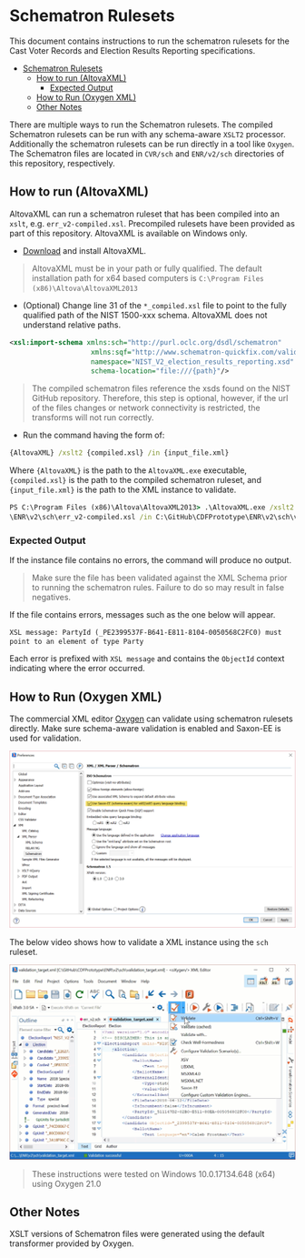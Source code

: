 # Schematron Rulesets

This document contains instructions to run the schematron rulesets for the Cast Voter Records and Election Results Reporting specifications.

<!-- TOC -->

- [Schematron Rulesets](#schematron-rulesets)
    - [How to run (AltovaXML)](#how-to-run-altovaxml)
        - [Expected Output](#expected-output)
    - [How to Run (Oxygen XML)](#how-to-run-oxygen-xml)
    - [Other Notes](#other-notes)

<!-- /TOC -->

There are multiple ways to run the Schematron rulesets. The compiled Schematron rulesets can be run with any schema-aware `XSLT2` processor. Additionally the schematron rulesets can be run directly in a tool like `Oxygen`. The Schematron files are located in `CVR/sch` and `ENR/v2/sch` directories of this repository, respectively.

## How to run (AltovaXML)

AltovaXML can run a schematron ruleset that has been compiled into an `xslt`, e.g. `err_v2-compiled.xsl`. Precompiled rulesets have been provided as part of this repository. AltovaXML is available on Windows only.

- [Download](http://cdn.sw.altova.com/v2013r2/en/AltovaXMLCmu2013.exe) and install AltovaXML.

> AltovaXML must be in your path or fully qualified. The default installation path for x64 based computers is `C:\Program Files (x86)\Altova\AltovaXML2013`

- (Optional) Change line 31 of the `*_compiled.xsl` file to point to the fully qualified path of the NIST 1500-xxx schema. AltovaXML does not understand relative paths.

```xml
<xsl:import-schema xmlns:sch="http://purl.oclc.org/dsdl/schematron"
                    xmlns:sqf="http://www.schematron-quickfix.com/validator/process"
                    namespace="NIST_V2_election_results_reporting.xsd"
                    schema-location="file:///{path}"/>
```

> The compiled schematron files reference the xsds found on the NIST GitHub repository. Therefore, this step is optional, however, if the url of the files changes or network connectivity is restricted, the transforms will not run correctly.

- Run the command having the form of:

```cmd
{AltovaXML} /xslt2 {compiled.xsl} /in {input_file.xml}
```

Where `{AltovaXML}` is the path to the `AltovaXML.exe` executable, `{compiled.xsl}` is the path to the compiled schematron ruleset, and `{input_file.xml}` is the path to the XML instance to validate.

```cmd
PS C:\Program Files (x86)\Altova\AltovaXML2013> .\AltovaXML.exe /xslt2 C:\GitHub\CDFPrototype
\ENR\v2\sch\err_v2-compiled.xsl /in C:\GitHub\CDFPrototype\ENR\v2\sch\validation_target.xml
```

### Expected Output

If the instance file contains no errors, the command will produce no output.

> Make sure the file has been validated against the XML Schema prior to running the schematron rules. Failure to do so may result in false negatives.

If the file contains errors, messages such as the one below will appear.

```message
XSL message: PartyId (_PE2399537F-B641-E811-8104-0050568C2FC0) must point to an element of type Party
```

Each error is prefixed with `XSL message` and contains the `ObjectId` context indicating where the error occurred.

## How to Run (Oxygen XML)

The commercial XML editor [Oxygen](https://www.oxygenxml.com/download.html) can validate using schematron rulesets directly. Make sure schema-aware validation is enabled and Saxon-EE is used for validation.

![Schema aware option](./images/schema-aware.png)

The below video shows how to validate a XML instance using the `sch` ruleset.

![Video instructions](./images/oxygen-sch.gif)

> These instructions were tested on Windows 10.0.17134.648 (x64) using Oxygen 21.0

## Other Notes

XSLT versions of Schematron files were generated using the default transformer provided by Oxygen.